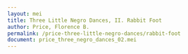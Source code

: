 ```yaml
---
layout: mei
title: Three Little Negro Dances, II. Rabbit Foot
author: Price, Florence B.
permalink: /price-three-little-negro-dances/rabbit-foot
document: price_three_negro_dances_02.mei
---
```

